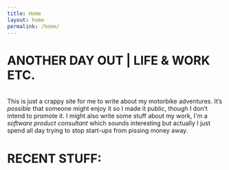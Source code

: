 ```yaml
---
title: Home
layout: home
permalink: /home/
---
```

# ANOTHER DAY OUT | LIFE & WORK ETC.

<br/>This is just a crappy site for me to write about my motorbike adventures. It’s *possible* that someone might enjoy it so I made it public, though I don’t intend to promote it. I might also write some stuff about my work, I'm a *software product  consultant* which sounds interesting but actually I just spend all day trying to stop start-ups from pissing money away.

# RECENT STUFF:


